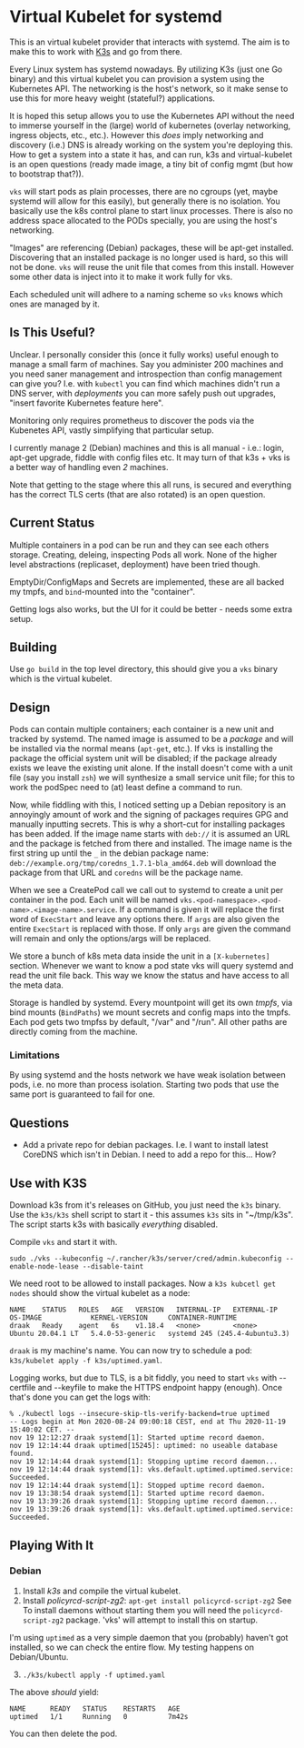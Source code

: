 # Virtual Kubelet for systemd

This is an virtual kubelet provider that interacts with systemd. The aim is to make this to work
with [K3s](https://github.com/rancher/k3s/) and go from there.

Every Linux system has systemd nowadays. By utilizing K3s (just one Go binary) and this virtual
kubelet you can provision a system using the Kubernetes API. The networking is the host's network,
so it make sense to use this for more heavy weight (stateful?) applications.

It is hoped this setup allows you to use the Kubernetes API without the need to immerse yourself in
the (large) world of kubernetes (overlay networking, ingress objects, etc., etc.). However this
_does_ imply networking and discovery (i.e.) DNS is already working on the system you're
deploying this. How to get a system into a state it has, and can run, k3s and virtual-kubelet is an
open questions (ready made image, a tiny bit of config mgmt (but how to bootstrap that?)).

`vks` will start pods as plain processes, there are no cgroups (yet, maybe systemd will allow for
this easily), but generally there is no isolation. You basically use the k8s control plane to start
linux processes. There is also no address space allocated to the PODs specially, you are using the
host's networking.

"Images" are referencing (Debian) packages, these will be apt-get installed. Discovering that an
installed package is no longer used is hard, so this will not be done. `vks` will reuse the unit
file that comes from this install. However some other data is inject into it to make it work fully
for vks.

Each scheduled unit will adhere to a naming scheme so `vks` knows which ones are managed by it.

## Is This Useful?

Unclear. I personally consider this (once it fully works) useful enough to manage a small farm of
machines. Say you administer 200 machines and you need saner management and introspection than
config management can give you? I.e. with `kubectl` you can find which machines didn't run a DNS
server, with *deployments* you can more safely push out upgrades, "insert favorite Kubernetes
feature here".

Monitoring only requires prometheus to discover the pods via the Kubenetes API, vastly simplifying
that particular setup.

I currently manage 2 (Debian) machines and this is all manual - i.e.: login, apt-get upgrade, fiddle
with config files etc. It may turn of that k3s + vks is a better way of handling even *2* machines.

Note that getting to the stage where this all runs, is secured and everything has the correct TLS
certs (that are also rotated) is an open question.

## Current Status

Multiple containers in a pod can be run and they can see each others storage. Creating, deleing,
inspecting Pods all work. None of the higher level abstractions (replicaset, deployment) have been
tried though.

EmptyDir/ConfigMaps and Secrets are implemented, these are all backed my tmpfs, and `bind`-mounted
into the "container".

Getting logs also works, but the UI for it could be better - needs some extra setup.

## Building

Use `go build` in the top level directory, this should give you a `vks` binary which is the virtual
kubelet.

## Design

Pods can contain multiple containers; each container is a new unit and tracked by systemd. The named
image is assumed to be a *package* and will be installed via the normal means (`apt-get`, etc.). If
vks is installing the package the official system unit will be disabled; if the package already
exists we leave the existing unit alone. If the install doesn't come with a unit file (say you
install `zsh`) we will synthesize a small service unit file; for this to work the podSpec need to
(at) least define a command to run.

Now, while fiddling with this, I noticed setting up a Debian repository is an annoyingly amount of
work and the signing of packages requires GPG and manually inputting secrets. This is why a
short-cut for installing packages has been added. If the image name starts with `deb://` it is
assumed an URL and the package is fetched from there and installed. The image name is the first
string up until the `_` in the debian package name:
`deb://example.org/tmp/coredns_1.7.1-bla_amd64.deb` will download the package from that URL and
`coredns` will be the package name.

When we see a CreatePod call we call out to systemd to create a unit per container in the pod. Each
unit will be named `vks.<pod-namespace>.<pod-name>.<image-name>.service`. If a command is given it
will replace the first word of `ExecStart` and leave any options there. If `args` are also given
the entire `ExecStart` is replaced with those. If only `args` are given the command will remain and
only the options/args will be replaced.

We store a bunch of k8s meta data inside the unit in a `[X-kubernetes]` section. Whenever we want to
know a pod state vks will query systemd and read the unit file back. This way we know the status and
have access to all the meta data.

Storage is handled by systemd. Every mountpoint will get its own *tmpfs*, via bind mounts
(`BindPaths`) we mount secrets and config maps into the tmpfs. Each pod gets two tmpfss by default,
"/var" and "/run". All other paths are directly coming from the machine.

### Limitations

By using systemd and the hosts network we have weak isolation between pods, i.e. no more than
process isolation. Starting two pods that use the same port is guaranteed to fail for one.

## Questions

* Add a private repo for debian packages. I.e. I want to install latest CoreDNS which isn't in
  Debian. I need to add a repo for this... How?

## Use with K3S

Download k3s from it's releases on GitHub, you just need the `k3s` binary. Use the `k3s/k3s` shell
script to start it - this assumes `k3s` sits in "~/tmp/k3s". The script starts k3s with basically
*everything* disabled.

Compile `vks` and start it with.

~~~
sudo ./vks --kubeconfig ~/.rancher/k3s/server/cred/admin.kubeconfig --enable-node-lease --disable-taint
~~~

We need root to be allowed to install packages. Now a `k3s kubcetl get nodes` should show the
virtual kubelet as a node:

~~~
NAME    STATUS   ROLES   AGE   VERSION   INTERNAL-IP   EXTERNAL-IP   OS-IMAGE            KERNEL-VERSION     CONTAINER-RUNTIME
draak   Ready    agent   6s    v1.18.4   <none>        <none>        Ubuntu 20.04.1 LT   5.4.0-53-generic   systemd 245 (245.4-4ubuntu3.3)
~~~

`draak` is my machine's name. You can now try to schedule a pod: `k3s/kubelet apply -f
k3s/uptimed.yaml`.

Logging works, but due to TLS, is a bit fiddly, you need to start `vks` with --certfile and
--keyfile to make the HTTPS endpoint happy (enough). Once that's done you can get the logs with:

~~~
% ./kubectl logs --insecure-skip-tls-verify-backend=true uptimed
-- Logs begin at Mon 2020-08-24 09:00:18 CEST, end at Thu 2020-11-19 15:40:02 CET. --
nov 19 12:12:27 draak systemd[1]: Started uptime record daemon.
nov 19 12:14:44 draak uptimed[15245]: uptimed: no useable database found.
nov 19 12:14:44 draak systemd[1]: Stopping uptime record daemon...
nov 19 12:14:44 draak systemd[1]: vks.default.uptimed.uptimed.service: Succeeded.
nov 19 12:14:44 draak systemd[1]: Stopped uptime record daemon.
nov 19 13:38:54 draak systemd[1]: Started uptime record daemon.
nov 19 13:39:26 draak systemd[1]: Stopping uptime record daemon...
nov 19 13:39:26 draak systemd[1]: vks.default.uptimed.uptimed.service: Succeeded.
~~~

## Playing With It

### Debian

1. Install *k3s* and compile the virtual kubelet.
2. Install *policyrcd-script-zg2*: `apt-get install policyrcd-script-zg2` See
   To install daemons without starting them you will need the `policyrcd-script-zg2` package.
   'vks' will attempt to install this on startup.

I'm using `uptimed` as a very simple daemon that you (probably) haven't got installed, so we can
check the entire flow. My testing happens on Debian/Ubuntu.

3. `./k3s/kubectl apply -f uptimed.yaml`

The above *should* yield:

~~~
NAME      READY   STATUS    RESTARTS   AGE
uptimed   1/1     Running   0          7m42s
~~~

You can then delete the pod.
